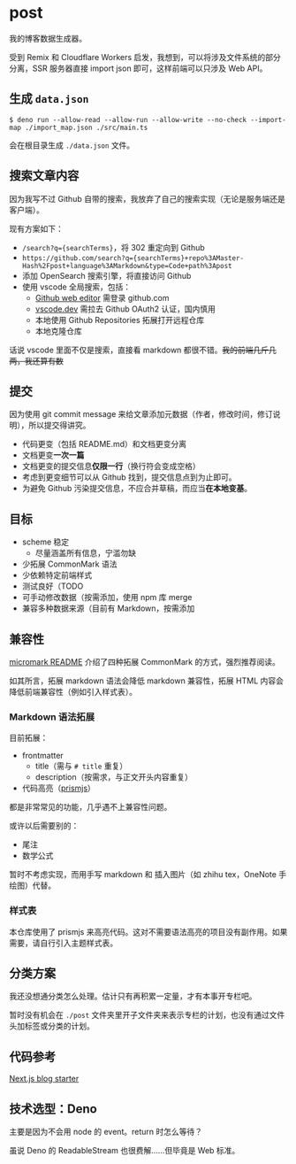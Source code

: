# post

我的博客数据生成器。

受到 Remix 和 Cloudflare Workers 启发，我想到，可以将涉及文件系统的部分分离，SSR 服务器直接 import json
即可，这样前端可以只涉及 Web API。

## 生成 `data.json`

```console
$ deno run --allow-read --allow-run --allow-write --no-check --import-map ./import_map.json ./src/main.ts
```

会在根目录生成 `./data.json` 文件。

## 搜索文章内容

因为我写不过 Github 自带的搜索，我放弃了自己的搜索实现（无论是服务端还是客户端）。

现有方案如下：

- `/search?q={searchTerms}`，将 302 重定向到 Github
- `https://github.com/search?q={searchTerms}+repo%3AMaster-Hash%2Fpost+language%3AMarkdown&type=Code+path%3Apost`
- 添加 OpenSearch 搜索引擎，将直接访问 Github
- 使用 vscode 全局搜索，包括：
  - [Github web editor](https://github.dev/Master-Hash/post) 需登录 github.com
  - [vscode.dev](https://vscode.dev/github/Master-Hash/post) 需拉去 Github OAuth2
    认证，国内慎用
  - 本地使用 Github Repositories 拓展打开远程仓库
  - 本地克隆仓库

话说 vscode 里面不仅是搜索，直接看 markdown 都很不错。~~我的前端几斤几两，我还算有数~~

## 提交

因为使用 git commit message 来给文章添加元数据（作者，修改时间，修订说明），所以提交得讲究。

- 代码更变（包括 README.md）和文档更变分离
- 文档更变**一次一篇**
- 文档更变的提交信息**仅限一行**（换行符会变成空格）
- 考虑到更变细节可以从 Github 找到，提交信息点到为止即可。
- 为避免 Github 污染提交信息，不应合并草稿，而应当**在本地变基**。

## 目标

- scheme 稳定
  - 尽量涵盖所有信息，宁滥勿缺
- 少拓展 CommonMark 语法
- 少依赖特定前端样式
- 测试良好（TODO
- 可手动修改数据（按需添加，使用 npm 库 merge
- 兼容多种数据来源（目前有 Markdown，按需添加

## 兼容性

[micromark README](https://github.com/micromark/micromark#extending-markdown)
介绍了四种拓展 CommonMark 的方式，强烈推荐阅读。

如其所言，拓展 markdown 语法会降低 markdown 兼容性，拓展 HTML 内容会降低前端兼容性（例如引入样式表）。

### Markdown 语法拓展

目前拓展：

- frontmatter
  - title（需与 `# title` 重复）
  - description（按需求，与正文开头内容重复）
- 代码高亮（[prismjs](https://prismjs.com/)）

都是非常常见的功能，几乎遇不上兼容性问题。

或许以后需要别的：

- 尾注
- 数学公式

暂时不考虑实现，而用手写 markdown 和 插入图片（如 zhihu tex，OneNote 手绘图）代替。

### 样式表

本仓库使用了 prismjs 来高亮代码。这对不需要语法高亮的项目没有副作用。如果需要，请自行引入主题样式表。

## 分类方案

我还没想通分类怎么处理。估计只有再积累一定量，才有本事开专栏吧。

暂时没有机会在 `./post` 文件夹里开子文件夹来表示专栏的计划，也没有通过文件头加标签或分类的计划。

## 代码参考

[Next.js blog starter](https://github.com/vercel/next.js/tree/canary/examples/blog-starter)

## 技术选型：Deno

主要是因为不会用 node 的 event。return 时怎么等待？

虽说 Deno 的 ReadableStream 也很费解……但毕竟是 Web 标准。
